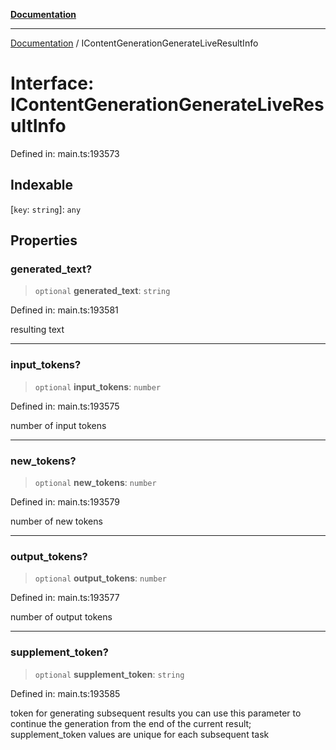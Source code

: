[**Documentation**](../README.md)

***

[Documentation](../README.md) / IContentGenerationGenerateLiveResultInfo

# Interface: IContentGenerationGenerateLiveResultInfo

Defined in: main.ts:193573

## Indexable

\[`key`: `string`\]: `any`

## Properties

### generated\_text?

> `optional` **generated\_text**: `string`

Defined in: main.ts:193581

resulting text

***

### input\_tokens?

> `optional` **input\_tokens**: `number`

Defined in: main.ts:193575

number of input tokens

***

### new\_tokens?

> `optional` **new\_tokens**: `number`

Defined in: main.ts:193579

number of new tokens

***

### output\_tokens?

> `optional` **output\_tokens**: `number`

Defined in: main.ts:193577

number of output tokens

***

### supplement\_token?

> `optional` **supplement\_token**: `string`

Defined in: main.ts:193585

token for generating subsequent results
you can use this parameter to continue the generation from the end of the current result;
supplement_token values are unique for each subsequent task
